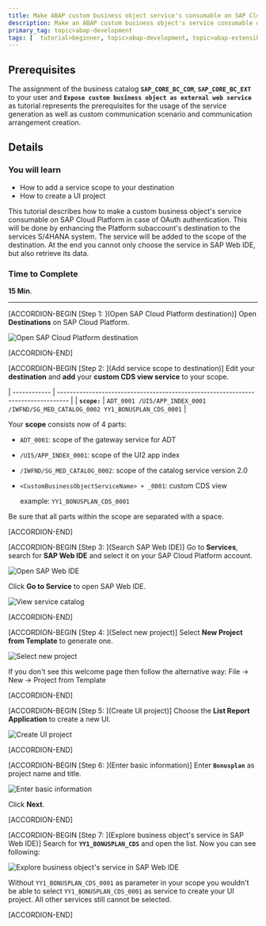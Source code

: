 ```yaml
---
title: Make ABAP custom business object service's consumable on SAP Cloud Platform via OAuth
description: Make an ABAP custom business object's service consumable on SAP Cloud Platform via OAuth. Enhancing the Platform subaccount's destination to the services S/4HANA system.
primary_tag: topic>abap-development
tags: [  tutorial>beginner, topic>abap-development, topic>abap-extensibility ]
---
```


## Prerequisites  
The assignment of the business catalog **`SAP_CORE_BC_COM`**, **`SAP_CORE_BC_EXT`** to your user and **`Expose custom business object as external web service`** as tutorial represents the prerequisites for the usage of the service generation as well as custom communication scenario and communication arrangement creation.

## Details
### You will learn
- How to add a service scope to your destination
- How to create a UI project

This tutorial describes how to make a custom business object's service consumable on SAP Cloud Platform in case of OAuth authentication. This will be done by enhancing the Platform subaccount's destination to the services S/4HANA system. The service will be added to the scope of the destination. At the end you cannot only choose the service in SAP Web IDE, but also retrieve its data.

### Time to Complete
**15 Min**.

---

[ACCORDION-BEGIN [Step 1: ](Open SAP Cloud Platform destination)]
Open **Destinations** on SAP Cloud Platform.

![Open SAP Cloud Platform destination](cp.png)

[ACCORDION-END]

[ACCORDION-BEGIN [Step 2: ](Add service scope to destination)]
Edit your **destination** and **add** your **custom CDS view service** to your scope.

| ------------ | --------------------------------------------------------------------------------- |
| **`scope:`** |  `ADT_0001 /UI5/APP_INDEX_0001 /IWFND/SG_MED_CATALOG_0002 YY1_BONUSPLAN_CDS_0001`  |


Your **scope** consists now of 4 parts:
 - `ADT_0001`: scope of the gateway service for ADT  
 - `/UI5/APP_INDEX_0001`: scope of the UI2 app index
 - `/IWFND/SG_MED_CATALOG_0002`: scope of the catalog service version 2.0
 - `<CustomBusinessObjectServiceName> + _0001`: custom CDS view

    example: `YY1_BONUSPLAN_CDS_0001`

Be sure that all parts within the scope are separated with a space.

[ACCORDION-END]

[ACCORDION-BEGIN [Step 3: ](Search SAP Web IDE)]
Go to **Services**, search for **SAP Web IDE** and select it on your SAP Cloud Platform account.

![Open SAP Web IDE](webide1.png)

Click **Go to Service** to open SAP Web IDE.

![View service catalog](sapcp.png)

[ACCORDION-END]

[ACCORDION-BEGIN [Step 4: ](Select new project)]
Select **New Project from Template** to generate one.

![Select new project](webide.png)

If you don't see this welcome page then follow the alternative way:
File -> New -> Project from Template


[ACCORDION-END]

[ACCORDION-BEGIN [Step 5: ](Create UI project)]
Choose the **List Report Application** to create a new UI.

![Create UI project](next.png)

[ACCORDION-END]

[ACCORDION-BEGIN [Step 6: ](Enter basic information)]
Enter **`Bonusplan`** as project name and title.

![Enter basic information](bonusplan.png)

Click **Next**.

[ACCORDION-END]

[ACCORDION-BEGIN [Step 7: ](Explore business object's service in SAP Web IDE)]
Search for **`YY1_BONUSPLAN_CDS`** and open the list. Now you can see following:

![Explore business object's service in SAP Web IDE](list2.png)

Without `YY1_BONUSPLAN_CDS_0001` as parameter in your scope you wouldn't be able to select `YY1_BONUSPLAN_CDS_0001` as service to create your UI project. All other services still cannot be selected.  

[ACCORDION-END]
